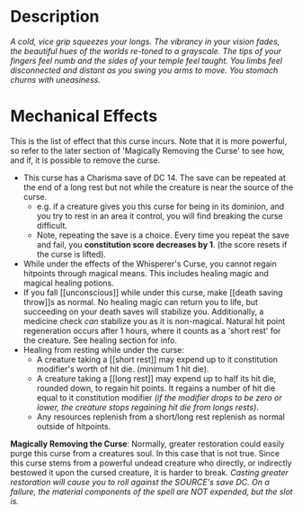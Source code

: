 
# Description
*A cold, vice grip squeezes your longs. The vibrancy in your vision fades, the beautiful hues of the worlds re-toned to a grayscale. The tips of your fingers feel numb and the sides of your temple feel taught. You limbs feel disconnected and distant as you swing you arms to move. You stomach churns with uneasiness.*

# Mechanical Effects
This is the list of effect that this curse incurs. Note that it is more powerful, so refer to the later section of 'Magically Removing the Curse' to see how, and if, it is possible to remove the curse.
-  This curse has a Charisma save of DC 14. The save can be repeated at the end of a long rest but not while the creature is near the source of the curse.
	-  e.g. if a creature gives you this curse for being in its dominion, and you try to rest in an area it control, you will find breaking the curse difficult. 
	-  Note, repeating the save is a choice. Every time you repeat the save and fail, you **constitution score decreases by 1**. (the score resets if the curse is lifted).
-  While under the effects of the Whisperer's Curse, you cannot regain hitpoints through magical means. This includes healing magic and magical healing potions.
-  If you fall [[unconscious]] while under this curse, make [[death saving throw]]s as normal. No healing magic can return you to life, but succeeding on your death saves will stabilize you. Additionally, a medicine check *can* stabilize you as it is non-magical. Natural hit point regeneration occurs after 1 hours, where it counts as a 'short rest' for the creature. See healing section for info.
-  Healing from resting while under the curse:
	-  A creature taking a [[short rest]] may expend up to it constitution modifier's worth of hit die. (minimum 1 hit die). 
	-  A creature taking a [[long rest]] may expend up to half its hit die, rounded down, to regain hit points. It regains a number of hit die equal to it constitution modifier *(if the modifier drops to be zero or lower, the creature stops regaining hit die from longs rests)*. 
	-  Any resources replenish from a short/long rest replenish as normal outside of hitpoints. 

**Magically Removing the Curse**:
Normally, greater restoration could easily purge this curse from a creatures soul. In this case that is not true. Since this curse stems from a powerful undead creature who directly, or indirectly bestowed it upon the cursed creature, it is harder to break. *Casting greater restoration will cause you to roll against the SOURCE's save DC. On a failure, the material components of the spell are NOT expended, but the slot is.*